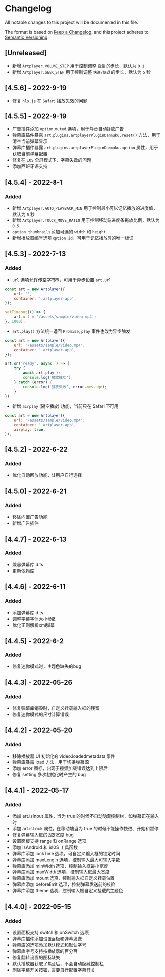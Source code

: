 # Changelog
All notable changes to this project will be documented in this file.

The format is based on [Keep a Changelog](https://keepachangelog.com/en/1.0.0/), and this project adheres to [Semantic Versioning](https://semver.org/spec/v2.0.0.html).

## [Unreleased]
- 新增 `Artplayer.VOLUME_STEP` 用于控制调整 `音量` 的步长，默认为 `0.1`
- 新增 `Artplayer.SEEK_STEP` 用于控制调整 `快进/快退` 的步长，默认为 `5` 秒

## [4.5.6] - 2022-9-19
- 修复 `hls.js` 在 `Safari` 播放失效的问题

## [4.5.5] - 2022-9-19
- 广告插件添加 `option.muted` 选项，用于静音自动播放广告
- 弹幕库插件暴露 `art.plugins.artplayerPluginDanmuku.reset()` 方法，用于清空当前弹幕显示
- 弹幕库插件暴露 `art.plugins.artplayerPluginDanmuku.option` 属性，用于获取当前弹幕配置
- 修复在 `IOS` 全屏模式下，字幕失效的问题
- 添加西班牙语支持

## [4.5.4] - 2022-8-1

### Added
- 新增 `Artplayer.AUTO_PLAYBACK_MIN` 用于控制最小可以记忆播放的进度值，默认为 `5` 秒
- 新增 `Artplayer.TOUCH_MOVE_RATIO` 用于控制移动端进度条拖放比例，默认为 `0.5` 
- `option.thumbnails` 添加可选的 `width` 和 `height`
- 新增播放器编号选项 `option.id`，可用于记忆播放时的唯一标识

## [4.5.3] - 2022-7-13

### Added
- `url` 选项允许传空字符串，可用于异步设置 `art.url`

```js
const art = new Artplayer({
    url: '',
    container: '.artplayer-app',
});

setTimeout(() => {
    art.url = '/assets/sample/video.mp4';
}, 1000);
```

- `art.play()` 方法统一返回 `Promise`, `play` 事件也改为异步触发

```js
const art = new Artplayer({
    url: '/assets/sample/video.mp4',
    container: '.artplayer-app',
});

art.on('ready', async () => {
    try {
        await art.play();
        console.log('播放成功');
    } catch (error) {
        console.log('播放失败', error.message);
    }
})
```

- 新增 `airplay` (隔空播放) 功能，当前只在 Safari 下可用

```js
const art = new Artplayer({
    url: '/assets/sample/video.mp4',
    container: '.artplayer-app',
    airplay: true,
});
```

## [4.5.2] - 2022-6-22

### Added
- 优化自动回放功能，让用户自行选择

## [4.5.0] - 2022-6-21

### Added
- 移除内置广告功能
- 新增广告插件

## [4.4.7] - 2022-6-13

### Added
- 兼容弹幕库 d.ts
- 更新依赖库

## [4.4.6] - 2022-6-11

### Added
- 添加弹幕库 d.ts
- 调整字幕字体大小参数
- 优化正则解析xml弹幕

## [4.4.5] - 2022-6-2

### Added
- 修复迷你模式时，主题色缺失的bug

## [4.4.3] - 2022-05-26

### Added
- 修复弹幕库销毁时，自定义挂载输入框的残留
- 修复迷你模式的尺寸计算错误

## [4.4.2] - 2022-05-20

### Added
- 移除播放器 UI 初始化的 video:loadedmetadata 事件
- 弹幕库暴露 load 方法，用于切换弹幕源
- 添加 error 图标，出现于视频加载错误达到上限后
- 修复 setting 多次初始化时产生的 bug

## [4.4.1] - 2022-05-17

### Added
- 添加 art.isInput 属性，当为 true 的时候不自动隐藏控制栏，如弹幕正在输入时
- 添加 art.isLock 属性，在移动端当为 true 的时候不能操作快进、开始和暂停
- 修复弹幕输入框的固定宽度 bug
- 设置面板支持 range 和 onRange 选项
- 添加 isAndroid 和 isIOS 工具函数
- 弹幕库添加 lockTime 选项，可自定义输入框的锁定时间
- 弹幕库添加 maxLength 选项，控制输入最大可输入字数
- 弹幕库添加 minWidth 选项，控制输入框最小宽度
- 弹幕库添加 maxWidth 选项，控制输入框最大宽度
- 弹幕库添加 mount 选项，控制输入框自定义挂载位置
- 弹幕库添加 beforeEmit 选项，控制弹幕发送前的校验
- 弹幕库添加 theme 选项，控制输入框自定义挂载的主题色

## [4.4.0] - 2022-05-15

### Added
- 设置面板支持 switch 和 onSwitch 选项
- 弹幕库插件添加设置面板和弹幕发送
- 弹幕库的选项添加默认模式和默认字号
- 弹幕库字号支持按播放器的百分百
- 修复翻转设置的图标缺失
- 默认播放器获取了焦点后，不会自动隐藏控制栏
- 删除字幕开关按钮，需要自行配置字幕开关